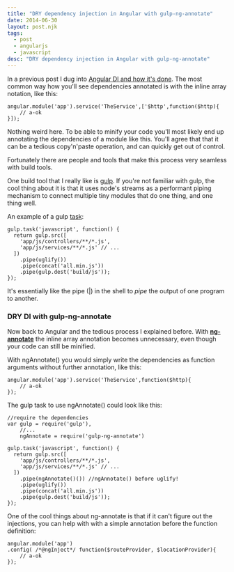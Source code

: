 ```yaml
---
title: "DRY dependency injection in Angular with gulp-ng-annotate"
date: 2014-06-30
layout: post.njk
tags:
  - post
  - angularjs
  - javascript
desc: "DRY dependency injection in Angular with gulp-ng-annotate"
---
```


In a previous post I dug into [Angular DI and how it's done](/posts/2014-05-26-A-closer-look-at-Angular's-dependency-injection/).
The most common way how you'll see dependencies annotated is with the inline array notation, like this:

```
angular.module('app').service('TheService',['$http',function($http){
	// a-ok
}]);
```

Nothing weird here. To be able to minify your code you'll most likely end up annotating the dependencies of a module like this.
You'll agree that that it can be a tedious copy'n'paste operation, and can quickly get out of control.

Fortunately there are people and tools that make this process very seamless with build tools.

One build tool that I really like is [gulp](http://gulpjs.com). If you're not familiar with gulp, the cool thing about it is that it uses node's streams as a performant piping mechanism to connect multiple tiny modules that do one thing, and one thing well.

An example of a gulp [task](https://github.com/gulpjs/gulp/blob/master/README.md):

```
gulp.task('javascript', function() {
  return gulp.src([
	'app/js/controllers/**/*.js',
	'app/js/services/**/*.js' // ...
  ])
    .pipe(uglify())
    .pipe(concat('all.min.js'))
    .pipe(gulp.dest('build/js'));
});
```

It's essentially like the pipe (|) in the shell to *pipe* the output of one program to another.

### DRY DI with gulp-ng-annotate

Now back to Angular and the tedious process I explained before.
With [**ng-annotate**](https://github.com/sindresorhus/gulp-ngAnnotate()) the inline array annotation becomes unnecessary, even though your code can still be minified.

With ngAnnotate() you would simply write the dependencies as function arguments without further annotation, like this:

```
angular.module('app').service('TheService',function($http){
	// a-ok
});
```

The gulp task to use ngAnnotate() could look like this:

```
//require the dependencies
var gulp = require('gulp'),
    //...
    ngAnnotate = require('gulp-ng-annotate')

gulp.task('javascript', function() {
  return gulp.src([
	'app/js/controllers/**/*.js',
	'app/js/services/**/*.js' // ...
  ])
    .pipe(ngAnnotate()()) //ngAnnotate() before uglify!
    .pipe(uglify())
    .pipe(concat('all.min.js'))
    .pipe(gulp.dest('build/js'));
});
```


One of the cool things about ng-annotate is that if it can't figure out the injections, you can help with with a simple annotation before the function definition:

```
angular.module('app')
.config( /*@ngInject*/ function($routeProvider, $locationProvider){
	// a-ok
});
```
